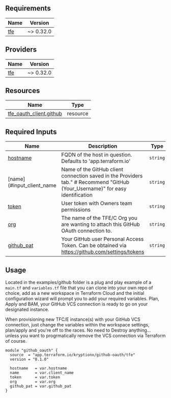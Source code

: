 <!-- BEGIN_TF_DOCS -->

## Requirements

| Name                                                   | Version   |
| ------------------------------------------------------ | --------- |
| <a name="requirement_tfe"></a> [tfe](#requirement_tfe) | ~> 0.32.0 |

## Providers

| Name                                             | Version   |
| ------------------------------------------------ | --------- |
| <a name="provider_tfe"></a> [tfe](#provider_tfe) | ~> 0.32.0 |

## Resources

| Name                                                                                                                | Type     |
| ------------------------------------------------------------------------------------------------------------------- | -------- |
| [tfe_oauth_client.github](https://registry.terraform.io/providers/hashicorp/tfe/latest/docs/resources/oauth_client) | resource |

## Required Inputs

| Name                                                            | Description                                                                                                                    | Type     | Required |
| --------------------------------------------------------------- | ------------------------------------------------------------------------------------------------------------------------------ | -------- | -------- |
| <a name="input_hostname"></a> [hostname](#input_hostname)       | FQDN of the host in question. Defaults to 'app.terraform.io'                                                                   | `string` | no       |
| <a name="input_client_name"></a> [name](#input_client_name      | Name of the GitHub client connection saved in the Providers tab." # Recommend "GitHub (Your_Username)" for easy identification | `string` | yes      |
| <a name="input_token"></a> [token](#input_token)                | User token with Owners team permissions                                                                                        | `string` | yes      |
| <a name="input_org"></a> [org](#input_org)                      | The name of the TFE/C Org you are wanting to attach this GitHub OAuth connection to.                                           | `string` | yes      |
| <a name="input_github_pat"></a> [github_pat](#input_github_pat) | Your GitHub user Personal Access Token. Can be obtained via https://github.com/settings/tokens                                 | `string` | yes      |

## Usage

Located in the examples/github folder is a plug and play example of a `main.tf` and `variables.tf` file that you can clone into your own repo of choice, add as a new workspace in Terraform Cloud and the initial configuration wizard will prompt you to add your required variables. Plan, Apply and BAM, your GitHub VCS connection is ready to go on your designated instance.

When provisioning new TFC/E instance(s) with your GitHub VCS connection, just change the variables within the workspace settings, plan/apply and you're off to the races. No need to Destroy anything... unless you want to progrmatically remove the VCS connection via Terraform of course.

```
module "github_oauth" {
  source  = "app.terraform.io/kryptionx/github-oauth/tfe"
  version = "0.1.0"

  hostname   = var.hostname
  name       = var.client_name
  token      = var.token
  org        = var.org
  github_pat = var.github_pat
}
```

<!-- END_TF_DOCS -->

